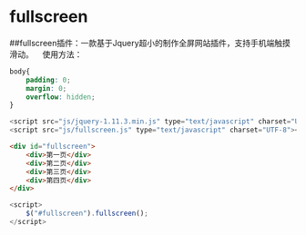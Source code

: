 # fullscreen
##fullscreen插件：一款基于Jquery超小的制作全屏网站插件，支持手机端触摸滑动。  
  使用方法：
```css
body{
	padding: 0;
	margin: 0;
	overflow: hidden;
}
```
```javascript
<script src="js/jquery-1.11.3.min.js" type="text/javascript" charset="UTF-8"></script>
<script src="js/fullscreen.js" type="text/javascript" charset="UTF-8"></script>
```
```html
<div id="fullscreen">
	<div>第一页</div>
	<div>第二页</div>
	<div>第三页</div>
	<div>第四页</div>
</div>
```
```javascript
<script>
	$("#fullscreen").fullscreen();
</script>
```

